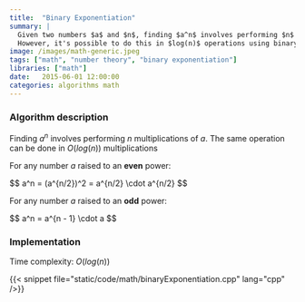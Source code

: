 ```yaml
---
title:  "Binary Exponentiation"
summary: |
  Given two numbers $a$ and $n$, finding $a^n$ involves performing $n$ multiplications of $a$.
  However, it's possible to do this in $log(n)$ operations using binary exponentiation.
image: /images/math-generic.jpeg
tags: ["math", "number theory", "binary exponentiation"]
libraries: ["math"]
date:   2015-06-01 12:00:00
categories: algorithms math
---
```


### Algorithm description

Finding $a^n$ involves performing $n$ multiplications of $a$. The same operation can be done in $O(log(n))$ multiplications

For any number $a$ raised to an **even** power:

<div>$$
a^n = (a^{n/2})^2 = a^{n/2} \cdot a^{n/2}
$$</div>

For any number $a$ raised to an **odd** power:

<div>$$
a^n = a^{n - 1} \cdot a
$$</div>

### Implementation

Time complexity: $O(log(n))$

{{< snippet file="static/code/math/binaryExponentiation.cpp" lang="cpp" />}}
